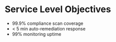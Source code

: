 # Service Level Objectives

- 99.9% compliance scan coverage
- < 5 min auto-remediation response
- 99% monitoring uptime
